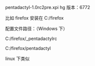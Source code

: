 pentadactyl-1.0rc2pre.xpi
hg 版本：6772



比如 firefox 安装在 C:/firefox

配置文件路径：（Windows 下）

C:/firefox/_pentadactylrc

C:/firefox/pentadactyl

linux 下类似
